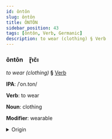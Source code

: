 ```yaml
---
id: ôntôn
slug: ôntôn
title: ÔNTÔN
sidebar_position: 43
tags: [ôntôn, Verb, Germanic]
description: to wear (clothing) § Verb
---
```


### ôntôn&emsp;<span kind="abugida">ɽ̃ıc̃ı</span>

*to wear (clothing)* **§** [Verb](../../tags/Verb)

**IPA**: /ˈon.ton/

**Verb**: to wear

**Noun**: clothing

**Modifier**: wearable

<details>
    <summary>Origin</summary>
    Yiddish אָנטאָן onton /ˈɔnˌtɔn/<br/>
    <em>Germanic Language Family</em>
</details>
